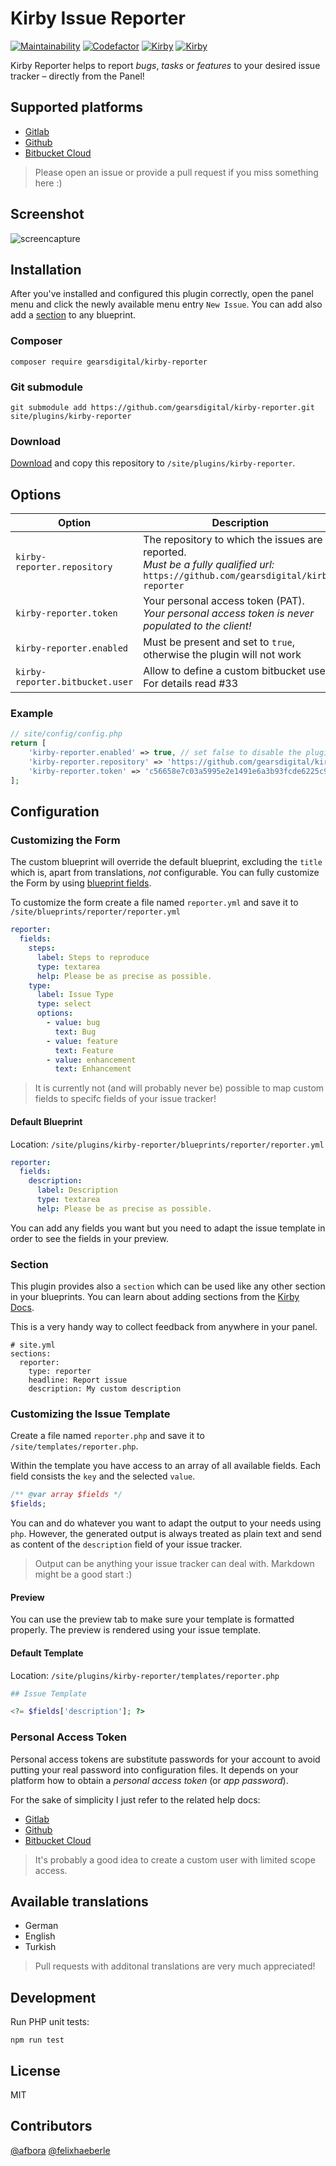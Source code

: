 # Kirby Issue Reporter

[![Maintainability](https://img.shields.io/codeclimate/maintainability/gearsdigital/kirby-reporter.svg)](https://codeclimate.com/github/gearsdigital/kirby-reporter)
[![Codefactor](https://img.shields.io/codefactor/grade/github/gearsdigital/kirby-reporter.svg)](https://www.codefactor.io/repository/github/gearsdigital/kirby-reporter)
[![Kirby](https://img.shields.io/badge/kirby-3-brightgreen.svg)](https://getkirby.com/)
[![Kirby](https://img.shields.io/badge/kirby-3.6-brightgreen.svg)](https://getkirby.com/)

Kirby Reporter helps to report *bugs*, *tasks* or *features* to your desired issue tracker – directly from the Panel!

## Supported platforms

- [Gitlab](https://gitlab.com)
- [Github](https://github.com)
- [Bitbucket Cloud](https://bitbucket.org)

> Please open an issue or provide a pull request if you miss something here :)

## Screenshot

![screencapture](https://user-images.githubusercontent.com/965069/60726156-2c803f80-9f3b-11e9-97f8-43b5b71689ab.gif)

## Installation

After you've installed and configured this plugin correctly, open the panel menu and click the newly available menu entry `New Issue`. You can add also add a [section](#section)
to any blueprint.

### Composer

```
composer require gearsdigital/kirby-reporter
```

### Git submodule

```
git submodule add https://github.com/gearsdigital/kirby-reporter.git site/plugins/kirby-reporter
```

### Download

[Download](https://github.com/gearsdigital/kirby-reporter/releases/latest) and copy this repository to `/site/plugins/kirby-reporter`.

## Options

| Option | Description |
| --- | --- |
| `kirby-reporter.repository` | The repository to which the issues are reported.<br>*Must be a fully qualified url:* `https://github.com/gearsdigital/kirby-reporter`|
| `kirby-reporter.token` | Your personal access token (PAT).<br>*Your personal access token is never populated to the client!* |
| `kirby-reporter.enabled` | Must be present and set to `true`, otherwise the plugin will not work |
| `kirby-reporter.bitbucket.user` | Allow to define a custom bitbucket user. For details read #33 |

### Example
```php
// site/config/config.php
return [
    'kirby-reporter.enabled' => true, // set false to disable the plugin
    'kirby-reporter.repository' => 'https://github.com/gearsdigital/kirby-reporter',
    'kirby-reporter.token' => 'c56658e7c03a5995e2e1491e6a3b93fcde6225c9'
];
```

## Configuration

### Customizing the Form

The custom blueprint will override the default blueprint, excluding the `title` which is, apart from translations, _not_ configurable. You can fully customize the Form by using [blueprint fields](https://getkirby.com/docs/guide/blueprints/fields).

To customize the form create a file named `reporter.yml` and save it to `/site/blueprints/reporter/reporter.yml`

```yml
reporter:
  fields:
    steps:
      label: Steps to reproduce
      type: textarea
      help: Please be as precise as possible.
    type:
      label: Issue Type
      type: select
      options:
        - value: bug
          text: Bug
        - value: feature
          text: Feature
        - value: enhancement
          text: Enhancement
```

> It is currently not (and will probably never be) possible to map custom fields to specifc fields of your issue tracker!

#### Default Blueprint

Location: `/site/plugins/kirby-reporter/blueprints/reporter/reporter.yml`

```yml
reporter:
  fields:
    description:
      label: Description
      type: textarea
      help: Please be as precise as possible.
```

You can add any fields you want but you need to adapt the issue template in order to see the fields in your preview.

### Section

This plugin provides also a `section` which can be used like any other section in your blueprints. You can learn about adding sections from the [Kirby Docs](https://getkirby.com/docs/guide/blueprints/layout#adding-sections).

This is a very handy way to collect feedback from anywhere in your panel.

```
# site.yml
sections:
  reporter:
    type: reporter
    headline: Report issue
    description: My custom description
```

### Customizing the Issue Template

Create a file named `reporter.php` and save it to `/site/templates/reporter.php`.

Within the template you have access to an array of all available fields. Each field consists the `key` and the selected `value`.

```php
/** @var array $fields */
$fields;
```

You can and do whatever you want to adapt the output to your needs using `php`. However, the generated output is always treated as plain text and send as content of the `description` field of your issue tracker.

> Output can be anything your issue tracker can deal with. Markdown might be a good start :)

#### Preview

You can use the preview tab to make sure your template is formatted properly. The preview is rendered using your issue template.

#### Default Template

Location: `/site/plugins/kirby-reporter/templates/reporter.php`

```php
## Issue Template

<?= $fields['description']; ?>
```

### Personal Access Token

Personal access tokens are substitute passwords for your account to avoid putting your real password into configuration files. It depends on your platform how to obtain a *personal access token* (or *app password*).

For the sake of simplicity I just refer to the related help docs:

- [Gitlab](https://docs.gitlab.com/ee/user/profile/personal_access_tokens.html)
- [Github](https://help.github.com/en/articles/creating-a-personal-access-token-for-the-command-line)
- [Bitbucket Cloud](https://confluence.atlassian.com/bitbucket/app-passwords-828781300.html)

> It's probably a good idea to create a custom user with limited scope access.

## Available translations

- German
- English
- Turkish

> Pull requests with additonal translations are very much appreciated!

## Development

Run PHP unit tests:
```
npm run test
```

## License

MIT

## Contributors

[@afbora](https://github.com/afbora)
[@felixhaeberle](https://github.com/felixhaeberle)

